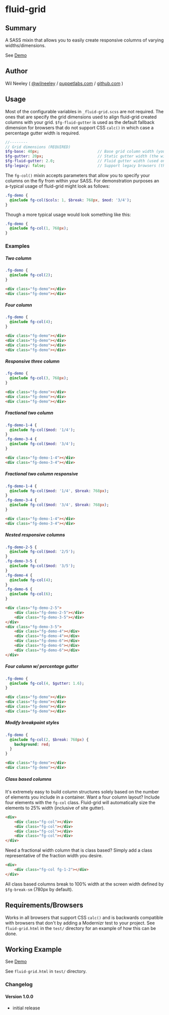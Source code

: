 # fluid-grid

## Summary

A SASS mixin that allows you to easily create responsive columns of varying widths/dimensions.

See [Demo](http://boilerjs.com/misc/fluid-grid/)

## Author

Wil Neeley ( [@wilneeley](http://twitter.com/wilneeley) / [puppetlabs.com](http://www.puppetlabs.com) / [github.com](https://github.com/Xaxis) )

## Usage

Most of the configurable variables in `_fluid-grid.scss` are not required. The ones that are specify the grid dimensions
used to align fluid-grid created columns with your grid. `$fg-fluid-gutter` is used as the default fallback dimension for
browsers that do not support CSS `calc()` in which case a percentage gutter width is required.

```sass
//--------
// Grid dimensions (REQUIRED)
$fg-base: 40px;                          // Base grid column width (your grid system's base column width)
$fg-gutter: 20px;                        // Static gutter width (the width of grid system's column gutters)
$fg-fluid-gutter: 2.0;                   // Fluid gutter width (used only when $fg-legacy is set to `true`)
$fg-legacy: false;                       // Support legacy browsers (those that don't support CSS calc)
```

The `fg-col()` mixin accepts parameters that allow you to specify your columns on the fly from within your SASS. For demonstration
purposes an a-typical usage of fluid-grid might look as follows:

```sass
.fg-demo {
  @include fg-col($cols: 1, $break: 768px, $mod: '3/4');
}
```

Though a more typical usage would look something like this:

```sass
.fg-demo {
  @include fg-col(1, 768px);
}
```

### Examples

##### Two column

```sass
.fg-demo {
  @include fg-col(2);
}
```

```html
<div class="fg-demo"></div>
<div class="fg-demo"></div>
```

##### Four column 

```sass
.fg-demo {
  @include fg-col(4);
}
```

```html
<div class="fg-demo"></div>
<div class="fg-demo"></div>
<div class="fg-demo"></div>
<div class="fg-demo"></div>
```

##### Responsive three column

```sass
.fg-demo {
  @include fg-col(3, 768px);
}
```

```html
<div class="fg-demo"></div>
<div class="fg-demo"></div>
<div class="fg-demo"></div>
```

##### Fractional two column

```sass
.fg-demo-1-4 {
  @include fg-col($mod: '1/4');
}
.fg-demo-3-4 {
  @include fg-col($mod: '3/4');
}
```

```html
<div class="fg-demo-1-4"></div>
<div class="fg-demo-3-4"></div>
```

##### Fractional two column responsive

```sass
.fg-demo-1-4 {
  @include fg-col($mod: '1/4', $break: 768px);
}
.fg-demo-3-4 {
  @include fg-col($mod: '3/4', $break: 768px);
}
```

```html
<div class="fg-demo-1-4"></div>
<div class="fg-demo-3-4"></div>
```

##### Nested responsive columns

```sass
.fg-demo-2-5 {
  @include fg-col($mod: '2/5');
}
.fg-demo-3-5 {
  @include fg-col($mod: '3/5');
}
.fg-demo-4 {
  @include fg-col(4);
}
.fg-demo-6 {
  @include fg-col(6);
}
```

```html
<div class="fg-demo-2-5">
    <div class="fg-demo-2-5"></div>
    <div class="fg-demo-3-5"></div>
</div>
<div class="fg-demo-3-5">
    <div class="fg-demo-4"></div>
    <div class="fg-demo-4"></div>
    <div class="fg-demo-6"></div>
    <div class="fg-demo-6"></div>
    <div class="fg-demo-6"></div>
</div>
```

##### Four column w/ percentage gutter

```sass
.fg-demo {
  @include fg-col(4, $gutter: 1.6);
}
```

```html
<div class="fg-demo"></div>
<div class="fg-demo"></div>
<div class="fg-demo"></div>
<div class="fg-demo"></div>
```

##### Modify breakpoint styles

```sass
.fg-demo {
  @include fg-col(2, $break: 768px) {
    background: red;
  }
}
```

```html
<div class="fg-demo"></div>
<div class="fg-demo"></div>
```

##### Class based columns

It's extremely easy to build column structures solely based on the number of elements you include in a container. Want a
four column layout? Include four elements with the `fg-col` class. Fluid-grid will automatically size the elements to 25%
width (inclusive of site gutter).

```html
<div>
    <div class="fg-col"></div>
    <div class="fg-col"></div>
    <div class="fg-col"></div>
    <div class="fg-col"></div>
</div>
```

Need a fractional width column that is class based? Simply add a class representative of the fraction width you desire.

```html
<div>
    <div class="fg-col fg-1-2"></div>
</div>
```

All class based columns break to 100% width at the screen width defined by `$fg-break-sm` (780px by default).

## Requirements/Browsers

Works in all browsers that support CSS `calc()` and is backwards compatible with browsers that don't by adding a Modernizr
test to your project. See `fluid-grid.html` in the `test/` directory for an example of how this can be done.

## Working Example

See [Demo](http://boilerjs.com/misc/fluid-grid/)

See `fluid-grid.html` in `test/` directory.

### Changelog

#### Version 1.0.0

* initial release

